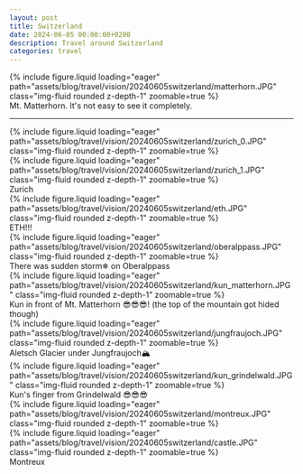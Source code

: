 ```yaml
---
layout: post
title: Switzerland
date: 2024-06-05 00:00:00+0200
description: Travel around Switzerland
categories: travel
---
```


<div class="col-sm mt-3 mt-md-0">
    {% include figure.liquid loading="eager" path="assets/blog/travel/vision/20240605switzerland/matterhorn.JPG" class="img-fluid rounded z-depth-1" zoomable=true %}
</div>
Mt. Matterhorn. It's not easy to see it completely.
<hr>


<div class="row mt-3">
    <div class="col-sm mt-3 mt-md-0">
        {% include figure.liquid loading="eager" path="assets/blog/travel/vision/20240605switzerland/zurich_0.JPG" class="img-fluid rounded z-depth-1" zoomable=true %}
    </div>
</div>
<div class="row mt-3">
    <div class="col-sm mt-3 mt-md-0">
        {% include figure.liquid loading="eager" path="assets/blog/travel/vision/20240605switzerland/zurich_1.JPG" class="img-fluid rounded z-depth-1" zoomable=true %}
    </div>
</div>
<div class="caption">
    Zurich
</div>


<div class="row mt-3">
    <div class="col-sm mt-3 mt-md-0">
        {% include figure.liquid loading="eager" path="assets/blog/travel/vision/20240605switzerland/eth.JPG" class="img-fluid rounded z-depth-1" zoomable=true %}
    </div>
</div>
<div class="caption">
    ETH!!!
</div>


<div class="row mt-3">
    <div class="col-sm mt-3 mt-md-0">
        {% include figure.liquid loading="eager" path="assets/blog/travel/vision/20240605switzerland/oberalppass.JPG" class="img-fluid rounded z-depth-1" zoomable=true %}
    </div>
</div>
<div class="caption">
    There was sudden storm❄ on Oberalppass
</div>


<div class="row mt-3">
    <div class="col-sm mt-3 mt-md-0">
        {% include figure.liquid loading="eager" path="assets/blog/travel/vision/20240605switzerland/kun_matterhorn.JPG" class="img-fluid rounded z-depth-1" zoomable=true %}
    </div>
</div>
<div class="caption">
    Kun in front of Mt. Matterhorn 😎😎😎! (the top of the mountain got hided though)
</div>


<div class="row mt-3">
    <div class="col-sm mt-3 mt-md-0">
        {% include figure.liquid loading="eager" path="assets/blog/travel/vision/20240605switzerland/jungfraujoch.JPG" class="img-fluid rounded z-depth-1" zoomable=true %}
    </div>
</div>
<div class="caption">
    Aletsch Glacier under Jungfraujoch🏔
</div>


<div class="row mt-3">
    <div class="col-sm mt-3 mt-md-0">
        {% include figure.liquid loading="eager" path="assets/blog/travel/vision/20240605switzerland/kun_grindelwald.JPG" class="img-fluid rounded z-depth-1" zoomable=true %}
    </div>
</div>
<div class="caption">
    Kun's finger from Grindelwald 😎😎😎
</div>


<div class="row mt-3">
    <div class="col-sm mt-3 mt-md-0">
        {% include figure.liquid loading="eager" path="assets/blog/travel/vision/20240605switzerland/montreux.JPG" class="img-fluid rounded z-depth-1" zoomable=true %}
    </div>
</div>
<div class="row mt-3">
    <div class="col-sm mt-3 mt-md-0">
        {% include figure.liquid loading="eager" path="assets/blog/travel/vision/20240605switzerland/castle.JPG" class="img-fluid rounded z-depth-1" zoomable=true %}
    </div>
</div>
<div class="caption">
    Montreux
</div>